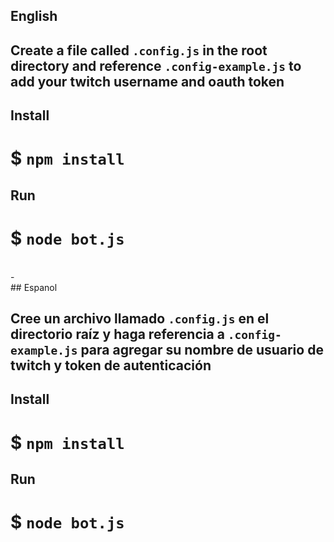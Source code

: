 ## English

## Create a file called `.config.js` in the root directory and reference `.config-example.js` to add your twitch username and oauth token

## Install

# $ `npm install`

## Run
# $ `node bot.js`

<br>
-
<br>
## Espanol

## Cree un archivo llamado `.config.js` en el directorio raíz y haga referencia a `.config-example.js` para agregar su nombre de usuario de twitch y token de autenticación


## Install
# $ `npm install`

## Run
# $ `node bot.js`